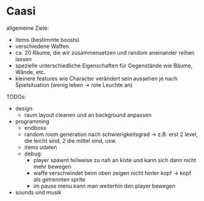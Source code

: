 # Caasi

allgemeine Ziele:
- Items (bestimmte boosts)
- verschiedene Waffen
- ca. 20 Räume, die wir zusammensetzen und random aneinander reihen lassen
- spezielle unterschiedliche Eigenschaften für Gegenstände wie Bäume, Wände, etc.
- kleinere features wie Character verändert sein aussehen je nach Spielsituation (wenig leben → rote Leuchte an)


TODOs:
- design
    - raum layout cleanen und an background anpassen
- programming
    - endboss
    - random room generation nach schwierigkeitsgrad → z.B: erst 2 level, die leicht sind, 2 die mittel sind, usw.
    - items udaten
    - debug:
        - player spawnt teilweise zu nah an kiste und kann sich dann nicht mehr bewegen
        - waffe verschwindet beim oben zeigen nicht hinter kopf → kopf als getrennten sprite
        - im pause menu kann man weiterhin den player bewegen
- sounds und musik
